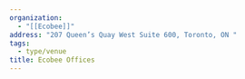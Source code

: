 ```yaml
---
organization:
  - "[[Ecobee]]"
address: "207 Queen’s Quay West Suite 600, Toronto, ON "
tags:
  - type/venue
title: Ecobee Offices
---
```

